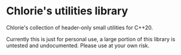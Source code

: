 # Chlorie's utilities library

Chlorie's collection of header-only small utilities for C++20.

Currently this is just for personal use, a large portion of this library is untested and undocumented. Please use at your own risk.
